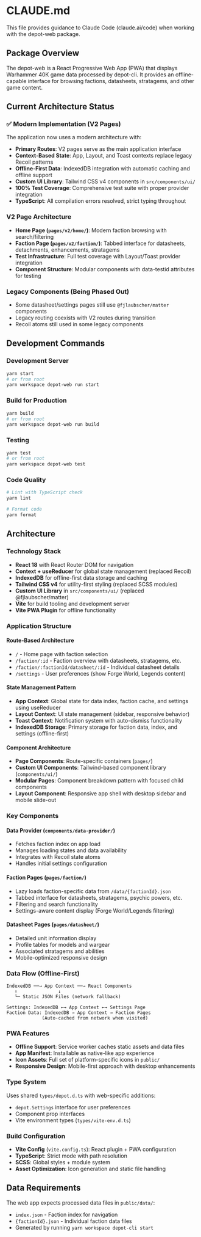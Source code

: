 # CLAUDE.md

This file provides guidance to Claude Code (claude.ai/code) when working with the depot-web package.

## Package Overview

The depot-web is a React Progressive Web App (PWA) that displays Warhammer 40K game data processed by depot-cli. It provides an offline-capable interface for browsing factions, datasheets, stratagems, and other game content.

## Current Architecture Status

### ✅ Modern Implementation (V2 Pages)
The application now uses a modern architecture with:
- **Primary Routes**: V2 pages serve as the main application interface
- **Context-Based State**: App, Layout, and Toast contexts replace legacy Recoil patterns
- **Offline-First Data**: IndexedDB integration with automatic caching and offline support
- **Custom UI Library**: Tailwind CSS v4 components in `src/components/ui/`
- **100% Test Coverage**: Comprehensive test suite with proper provider integration
- **TypeScript**: All compilation errors resolved, strict typing throughout

### V2 Page Architecture
- **Home Page (`pages/v2/home/`)**: Modern faction browsing with search/filtering
- **Faction Page (`pages/v2/faction/`)**: Tabbed interface for datasheets, detachments, enhancements, stratagems
- **Test Infrastructure**: Full test coverage with Layout/Toast provider integration
- **Component Structure**: Modular components with data-testid attributes for testing

### Legacy Components (Being Phased Out)
- Some datasheet/settings pages still use `@fjlaubscher/matter` components
- Legacy routing coexists with V2 routes during transition
- Recoil atoms still used in some legacy components

## Development Commands

### Development Server
```bash
yarn start
# or from root
yarn workspace depot-web run start
```

### Build for Production
```bash
yarn build
# or from root
yarn workspace depot-web run build
```

### Testing
```bash
yarn test
# or from root
yarn workspace depot-web test
```

### Code Quality
```bash
# Lint with TypeScript check
yarn lint

# Format code
yarn format
```

## Architecture

### Technology Stack
- **React 18** with React Router DOM for navigation
- **Context + useReducer** for global state management (replaced Recoil)
- **IndexedDB** for offline-first data storage and caching
- **Tailwind CSS v4** for utility-first styling (replaced SCSS modules)
- **Custom UI Library** in `src/components/ui/` (replaced @fjlaubscher/matter)
- **Vite** for build tooling and development server
- **Vite PWA Plugin** for offline functionality

### Application Structure

#### Route-Based Architecture
- `/` - Home page with faction selection
- `/faction/:id` - Faction overview with datasheets, stratagems, etc.
- `/faction/:factionId/datasheet/:id` - Individual datasheet details
- `/settings` - User preferences (show Forge World, Legends content)

#### State Management Pattern
- **App Context**: Global state for data index, faction cache, and settings using useReducer
- **Layout Context**: UI state management (sidebar, responsive behavior)
- **Toast Context**: Notification system with auto-dismiss functionality
- **IndexedDB Storage**: Primary storage for faction data, index, and settings (offline-first)

#### Component Architecture
- **Page Components**: Route-specific containers (`pages/`)
- **Custom UI Components**: Tailwind-based component library (`components/ui/`)
- **Modular Pages**: Component breakdown pattern with focused child components
- **Layout Component**: Responsive app shell with desktop sidebar and mobile slide-out

### Key Components

#### Data Provider (`components/data-provider/`)
- Fetches faction index on app load
- Manages loading states and data availability
- Integrates with Recoil state atoms
- Handles initial settings configuration

#### Faction Pages (`pages/faction/`)
- Lazy loads faction-specific data from `/data/{factionId}.json`
- Tabbed interface for datasheets, stratagems, psychic powers, etc.
- Filtering and search functionality
- Settings-aware content display (Forge World/Legends filtering)

#### Datasheet Pages (`pages/datasheet/`)
- Detailed unit information display
- Profile tables for models and wargear
- Associated stratagems and abilities
- Mobile-optimized responsive design

### Data Flow (Offline-First)

```
IndexedDB ──→ App Context ──→ React Components
   ↑               ↓
   └─ Static JSON Files (network fallback)
   
Settings: IndexedDB ←→ App Context ←→ Settings Page
Faction Data: IndexedDB → App Context → Faction Pages
             (Auto-cached from network when visited)
```

### PWA Features
- **Offline Support**: Service worker caches static assets and data files
- **App Manifest**: Installable as native-like app experience
- **Icon Assets**: Full set of platform-specific icons in `public/`
- **Responsive Design**: Mobile-first approach with desktop enhancements

### Type System
Uses shared `types/depot.d.ts` with web-specific additions:
- `depot.Settings` interface for user preferences
- Component prop interfaces
- Vite environment types (`types/vite-env.d.ts`)

### Build Configuration
- **Vite Config** (`vite.config.ts`): React plugin + PWA configuration  
- **TypeScript**: Strict mode with path resolution
- **SCSS**: Global styles + module system
- **Asset Optimization**: Icon generation and static file handling

## Data Requirements

The web app expects processed data files in `public/data/`:
- `index.json` - Faction index for navigation
- `{factionId}.json` - Individual faction data files
- Generated by running `yarn workspace depot-cli start`